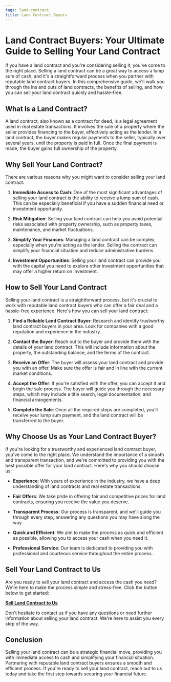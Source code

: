 ```yaml
---
tags: land-contract
title: Land Contract Buyers
---
```


# Land Contract Buyers: Your Ultimate Guide to Selling Your Land Contract

If you have a land contract and you're considering selling it, you've come to the right place. Selling a land contract can be a great way to access a lump sum of cash, and it's a straightforward process when you partner with reputable land contract buyers. In this comprehensive guide, we'll walk you through the ins and outs of land contracts, the benefits of selling, and how you can sell your land contract quickly and hassle-free.

## What Is a Land Contract?

A land contract, also known as a contract for deed, is a legal agreement used in real estate transactions. It involves the sale of a property where the seller provides financing to the buyer, effectively acting as the lender. In a land contract, the buyer makes regular payments to the seller, typically over several years, until the property is paid in full. Once the final payment is made, the buyer gains full ownership of the property.

## Why Sell Your Land Contract?

There are various reasons why you might want to consider selling your land contract:

1. **Immediate Access to Cash**: One of the most significant advantages of selling your land contract is the ability to receive a lump sum of cash. This can be especially beneficial if you have a sudden financial need or investment opportunity.

2. **Risk Mitigation**: Selling your land contract can help you avoid potential risks associated with property ownership, such as property taxes, maintenance, and market fluctuations.

3. **Simplify Your Finances**: Managing a land contract can be complex, especially when you're acting as the lender. Selling the contract can simplify your financial situation and reduce administrative burdens.

4. **Investment Opportunities**: Selling your land contract can provide you with the capital you need to explore other investment opportunities that may offer a higher return on investment.

## How to Sell Your Land Contract

Selling your land contract is a straightforward process, but it's crucial to work with reputable land contract buyers who can offer a fair deal and a hassle-free experience. Here's how you can sell your land contract:

1. **Find a Reliable Land Contract Buyer**: Research and identify trustworthy land contract buyers in your area. Look for companies with a good reputation and experience in the industry.

2. **Contact the Buyer**: Reach out to the buyer and provide them with the details of your land contract. This will include information about the property, the outstanding balance, and the terms of the contract.

3. **Receive an Offer**: The buyer will assess your land contract and provide you with an offer. Make sure the offer is fair and in line with the current market conditions.

4. **Accept the Offer**: If you're satisfied with the offer, you can accept it and begin the sale process. The buyer will guide you through the necessary steps, which may include a title search, legal documentation, and financial arrangements.

5. **Complete the Sale**: Once all the required steps are completed, you'll receive your lump sum payment, and the land contract will be transferred to the buyer.

## Why Choose Us as Your Land Contract Buyer?

If you're looking for a trustworthy and experienced land contract buyer, you've come to the right place. We understand the importance of a smooth and transparent transaction, and we're committed to providing you with the best possible offer for your land contract. Here's why you should choose us:

- **Experience**: With years of experience in the industry, we have a deep understanding of land contracts and real estate transactions.

- **Fair Offers**: We take pride in offering fair and competitive prices for land contracts, ensuring you receive the value you deserve.

- **Transparent Process**: Our process is transparent, and we'll guide you through every step, answering any questions you may have along the way.

- **Quick and Efficient**: We aim to make the process as quick and efficient as possible, allowing you to access your cash when you need it.

- **Professional Service**: Our team is dedicated to providing you with professional and courteous service throughout the entire process.

## Sell Your Land Contract to Us

Are you ready to sell your land contract and access the cash you need? We're here to make the process simple and stress-free. Click the button below to get started:

[**Sell Land Contract to Us**](#)

Don't hesitate to contact us if you have any questions or need further information about selling your land contract. We're here to assist you every step of the way.

## Conclusion

Selling your land contract can be a strategic financial move, providing you with immediate access to cash and simplifying your financial situation. Partnering with reputable land contract buyers ensures a smooth and efficient process. If you're ready to sell your land contract, reach out to us today and take the first step towards securing your financial future.